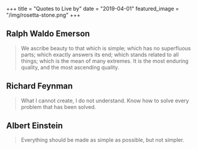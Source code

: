 +++
title = "Quotes to Live by"
date = "2019-04-01"
featured_image = "/img/rosetta-stone.png"
+++

## Ralph Waldo Emerson

> We ascribe beauty to that which is simple; which has no superfluous parts;
> which exactly answers its end; which stands related to all things;
> which is the mean of many extremes.
> It is the most enduring quality, and the most ascending quality.

## Richard Feynman

> What I cannot create, I do not understand.
> Know how to solve every problem that has been solved.

## Albert Einstein

> Everything should be made as simple as possible, but not simpler.